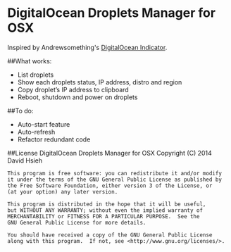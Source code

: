 # DigitalOcean Droplets Manager for OSX

Inspired by Andrewsomething's [DigitalOcean Indicator](http://blog.andrewsomething.com/2014/04/25/digitalocean-indicator-release/).

##What works:

- List droplets
- Show each droplets status, IP address, distro and region
- Copy droplet’s IP address to clipboard
- Reboot, shutdown and power on droplets

##To do: 

- Auto-start feature
- Auto-refresh
- Refactor redundant code

##License
DigitalOcean Droplets Manager for OSX Copyright (C) 2014 David Hsieh

    This program is free software: you can redistribute it and/or modify
    it under the terms of the GNU General Public License as published by
    the Free Software Foundation, either version 3 of the License, or
    (at your option) any later version.

    This program is distributed in the hope that it will be useful,
    but WITHOUT ANY WARRANTY; without even the implied warranty of
    MERCHANTABILITY or FITNESS FOR A PARTICULAR PURPOSE.  See the
    GNU General Public License for more details.

    You should have received a copy of the GNU General Public License
    along with this program.  If not, see <http://www.gnu.org/licenses/>.
